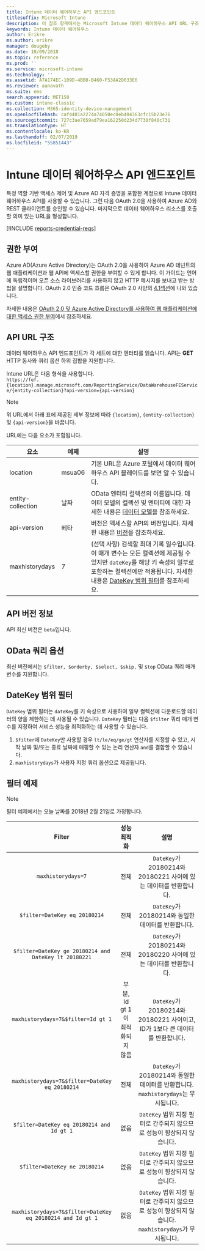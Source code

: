 ```yaml
---
title: Intune 데이터 웨어하우스 API 엔드포인트
titlesuffix: Microsoft Intune
description: 이 참조 항목에서는 Microsoft Intune 데이터 웨어하우스 API URL 구조를 설명합니다. 필터 예제가 제공됩니다.
keywords: Intune 데이터 웨어하우스
author: Erikre
ms.author: erikre
manager: dougeby
ms.date: 10/09/2018
ms.topic: reference
ms.prod: ''
ms.service: microsoft-intune
ms.technology: ''
ms.assetid: A7A174EC-109D-4BB8-B460-F53AA2D033E6
ms.reviewer: aanavath
ms.suite: ems
search.appverid: MET150
ms.custom: intune-classic
ms.collection: M365-identity-device-management
ms.openlocfilehash: caf4401a2274a74050ec0eb404363cfc15b23e76
ms.sourcegitcommit: 727c3ae7659ad79ea162250d234d7730f840c731
ms.translationtype: HT
ms.contentlocale: ko-KR
ms.lasthandoff: 02/07/2019
ms.locfileid: "55851443"
---
```

# <a name="intune-data-warehouse-api-endpoint"></a>Intune 데이터 웨어하우스 API 엔드포인트

특정 역할 기반 액세스 제어 및 Azure AD 자격 증명을 포함한 계정으로 Intune 데이터 웨어하우스 API를 사용할 수 있습니다. 그런 다음 OAuth 2.0을 사용하여 Azure AD와 REST 클라이언트를 승인할 수 있습니다. 마지막으로 데이터 웨어하우스 리소스를 호출할 의미 있는 URL을 형성합니다.

[!INCLUDE [reports-credential-reqs](./includes/reports-credential-reqs.md)]

## <a name="authorization"></a>권한 부여

Azure AD(Azure Active Directory)는 OAuth 2.0을 사용하여 Azure AD 테넌트의 웹 애플리케이션과 웹 API에 액세스할 권한을 부여할 수 있게 합니다. 이 가이드는 언어에 독립적이며 오픈 소스 라이브러리를 사용하지 않고 HTTP 메시지를 보내고 받는 방법을 설명합니다. OAuth 2.0 인증 코드 흐름은 OAuth 2.0 사양의 [4.1섹션](https://tools.ietf.org/html/rfc6749#section-4.1)에 나와 있습니다.

자세한 내용은 [OAuth 2.0 및 Azure Active Directory를 사용하여 웹 애플리케이션에 대한 액세스 권한 부여](https://docs.microsoft.com/azure/active-directory/develop/active-directory-protocols-oauth-code)에서 참조하세요.

## <a name="api-url-structure"></a>API URL 구조

데이터 웨어하우스 API 엔드포인트가 각 세트에 대한 엔터티를 읽습니다. API는 **GET** HTTP 동사와 쿼리 옵션 하위 집합을 지원합니다.

Intune URL은 다음 형식을 사용합니다.  
`https://fef.{location}.manage.microsoft.com/ReportingService/DataWarehouseFEService/{entity-collection}?api-version={api-version}`

> [!NOTE]
> 위 URL에서 아래 표에 제공된 세부 정보에 따라 `{location}`, `{entity-collection}` 및 `{api-version}`을 바꿉니다.

URL에는 다음 요소가 포함됩니다.

| 요소 | 예제 | 설명 |
|-------------------|------------|--------------------------------------------------------------------------------------------------------------------|
| location | msua06 | 기본 URL은 Azure 포털에서 데이터 웨어하우스 API 블레이드를 보면 알 수 있습니다. |
| entity-collection | 날짜 | OData 엔터티 컬렉션의 이름입니다. 데이터 모델의 컬렉션 및 엔터티에 대한 자세한 내용은 [데이터 모델](reports-ref-data-model.md)을 참조하세요. |
| api-version | 베타 | 버전은 액세스할 API의 버전입니다. 자세한 내용은 [버전](#API-version-information)을 참조하세요. |
| maxhistorydays | 7 | (선택 사항) 검색할 최대 기록 일수입니다. 이 매개 변수는 모든 컬렉션에 제공될 수 있지만 `dateKey`를 해당 키 속성의 일부로 포함하는 컬렉션에만 적용됩니다. 자세한 내용은 [DateKey 범위 필터](reports-api-url.md#datekey-range-filters)를 참조하세요. |

## <a name="api-version-information"></a>API 버전 정보

API 최신 버전은 `beta`입니다. 

## <a name="odata-query-options"></a>OData 쿼리 옵션

최신 버전에서는 `$filter, $orderby, $select, $skip,` 및 `$top` OData 쿼리 매개 변수를 지원합니다.

## <a name="datekey-range-filters"></a>DateKey 범위 필터

`DateKey` 범위 필터는 `dateKey`를 키 속성으로 사용하여 일부 컬렉션에 다운로드할 데이터의 양을 제한하는 데 사용될 수 있습니다. `DateKey` 필터는 다음 `$filter` 쿼리 매개 변수를 지정하여 서비스 성능을 최적화하는 데 사용할 수 있습니다.

1.  `$filter`에 `DateKey`만 사용할 경우 `lt/le/eq/ge/gt` 연산자를 지정할 수 있고, 시작 날짜 및/또는 종료 날짜에 매핑할 수 있는 논리 연산자 `and`를 결합할 수 있습니다.
2.  `maxhistorydays`가 사용자 지정 쿼리 옵션으로 제공됩니다.<br>

## <a name="filter-examples"></a>필터 예제

> [!NOTE]
> 필터 예제에서는 오늘 날짜를 2018년 2월 21일로 가정합니다.

|                             Filter                             |           성능 최적화           |                                          설명                                          |
|:--------------------------------------------------------------:|:--------------------------------------------:|:---------------------------------------------------------------------------------------------:|
|    `maxhistorydays=7`                                            |    전체                                      |    `DateKey`가 20180214와 20180221 사이에 있는 데이터를 반환합니다.                                     |
|    `$filter=DateKey eq 20180214`                                 |    전체                                      |    `DateKey`가 20180214와 동일한 데이터를 반환합니다.                                                    |
|    `$filter=DateKey ge 20180214 and DateKey lt 20180221`         |    전체                                      |    `DateKey`가 20180214와 20180220 사이에 있는 데이터를 반환합니다.                                     |
|    `maxhistorydays=7&$filter=Id gt 1`                            |    부분, Id gt 1이 최적화되지 않음    |    `DateKey`가 20180214와 20180221 사이이고, ID가 1보다 큰 데이터를 반환합니다.             |
|    `maxhistorydays=7&$filter=DateKey eq 20180214`                |    전체                                      |    `DateKey`가 20180214와 동일한 데이터를 반환합니다. `maxhistorydays`는 무시됩니다.                            |
|    `$filter=DateKey eq 20180214 and Id gt 1`                     |    없음                                      |    `DateKey` 범위 지정 필터로 간주되지 않으므로 성능이 향상되지 않습니다.                              |
|    `$filter=DateKey ne 20180214`                                 |    없음                                      |    `DateKey` 범위 지정 필터로 간주되지 않으므로 성능이 향상되지 않습니다.                              |
|    `maxhistorydays=7&$filter=DateKey eq 20180214 and Id gt 1`    |    없음                                      |    `DateKey` 범위 지정 필터로 간주되지 않으므로 성능이 향상되지 않습니다. `maxhistorydays`가 무시됩니다.    |
